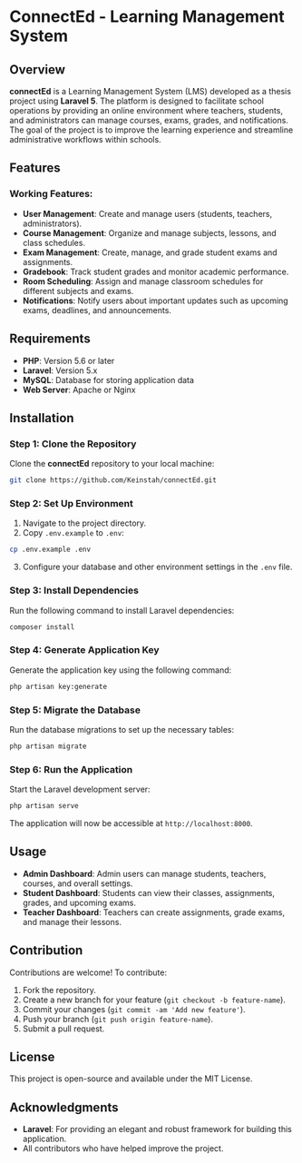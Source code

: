 # ConnectEd - Learning Management System

## Overview
**connectEd** is a Learning Management System (LMS) developed as a thesis project using **Laravel 5**. The platform is designed to facilitate school operations by providing an online environment where teachers, students, and administrators can manage courses, exams, grades, and notifications. The goal of the project is to improve the learning experience and streamline administrative workflows within schools.

## Features

### Working Features:
- **User Management**: Create and manage users (students, teachers, administrators).
- **Course Management**: Organize and manage subjects, lessons, and class schedules.
- **Exam Management**: Create, manage, and grade student exams and assignments.
- **Gradebook**: Track student grades and monitor academic performance.
- **Room Scheduling**: Assign and manage classroom schedules for different subjects and exams.
- **Notifications**: Notify users about important updates such as upcoming exams, deadlines, and announcements.

## Requirements

- **PHP**: Version 5.6 or later
- **Laravel**: Version 5.x
- **MySQL**: Database for storing application data
- **Web Server**: Apache or Nginx

## Installation

### Step 1: Clone the Repository
Clone the **connectEd** repository to your local machine:
```bash
git clone https://github.com/Keinstah/connectEd.git
```

### Step 2: Set Up Environment
1. Navigate to the project directory.
2. Copy `.env.example` to `.env`:
```bash
cp .env.example .env
```
3. Configure your database and other environment settings in the `.env` file.

### Step 3: Install Dependencies
Run the following command to install Laravel dependencies:
```bash
composer install
```

### Step 4: Generate Application Key
Generate the application key using the following command:
```bash
php artisan key:generate
```

### Step 5: Migrate the Database
Run the database migrations to set up the necessary tables:
```bash
php artisan migrate
```

### Step 6: Run the Application
Start the Laravel development server:
```bash
php artisan serve
```
The application will now be accessible at `http://localhost:8000`.

## Usage

- **Admin Dashboard**: Admin users can manage students, teachers, courses, and overall settings.
- **Student Dashboard**: Students can view their classes, assignments, grades, and upcoming exams.
- **Teacher Dashboard**: Teachers can create assignments, grade exams, and manage their lessons.

## Contribution

Contributions are welcome! To contribute:
1. Fork the repository.
2. Create a new branch for your feature (`git checkout -b feature-name`).
3. Commit your changes (`git commit -am 'Add new feature'`).
4. Push your branch (`git push origin feature-name`).
5. Submit a pull request.

## License

This project is open-source and available under the MIT License.

## Acknowledgments

- **Laravel**: For providing an elegant and robust framework for building this application.
- All contributors who have helped improve the project.
